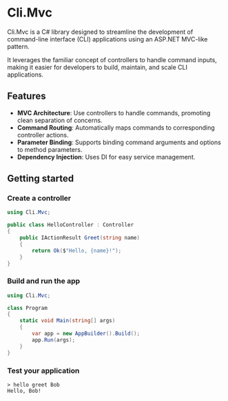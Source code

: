 # Cli.Mvc

Cli.Mvc is a C# library designed to streamline the development of command-line interface (CLI) applications using an ASP.NET MVC-like pattern.

It leverages the familiar concept of controllers to handle command inputs, making it easier for developers to build, maintain, and scale CLI applications.

## Features

- **MVC Architecture**: Use controllers to handle commands, promoting clean separation of concerns.
- **Command Routing**: Automatically maps commands to corresponding controller actions.
- **Parameter Binding**: Supports binding command arguments and options to method parameters.
- **Dependency Injection**: Uses DI for easy service management.

## Getting started

### Create a controller

```C#
using Cli.Mvc;

public class HelloController : Controller
{
    public IActionResult Greet(string name)
    {
        return Ok($"Hello, {name}!");
    }
}
```

### Build and run the app

```C#
using Cli.Mvc;

class Program
{
    static void Main(string[] args)
    {
        var app = new AppBuilder().Build();
        app.Run(args);  
    }
}
```

### Test your application

```
> hello greet Bob
Hello, Bob!
```
